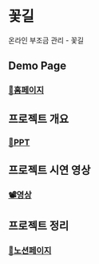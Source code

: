 # 꽃길
온라인 부조금 관리 - 꽃길

## Demo Page
### [🚀홈페이지](http://kkotgil.s3-website.ap-northeast-2.amazonaws.com/)

## 프로젝트 개요
### [🔗PPT](https://github.com/NHfintech/README/files/5728291/nh._.pdf)
## 프로젝트 시연 영상
### [📽영상](https://youtu.be/if5IwPW71lI)
## 프로젝트 정리
### [📑노션페이지](https://www.notion.so/NH-f8871f8922e44690863bcee1c52debca)
